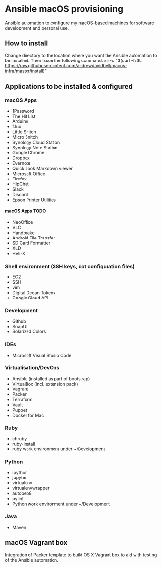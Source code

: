 # Ansible macOS provisioning
Ansible automation to configure my macOS-based machines for software development and personal use.

## How to install
Change directory to the location where you want the Ansible automation to be installed. Then issue the following command:
sh -c "$(curl -fsSL https://raw.githubusercontent.com/andrewdavidbell/macos-infra/master/install)"

## Applications to be installed & configured
### macOS Apps
* 1Password
* The Hit List
* Arduino
* f.lux
* Little Snitch
* Micro Snitch
* Synology Cloud Station
* Synology Note Station
* Google Chrome
* Dropbox
* Evernote
* Quick Look Markdown viewer
* Microsoft Office
* Firefox
* HipChat
* Slack
* Discord
* Epson Printer Utilities

#### macOS Apps TODO
* NeoOffice
* VLC
* Handbrake
* Android File Transfer
* SD Card Formatter
* XLD
* Heli-X

### Shell environment (SSH keys, dot configuration files)
* EC2
* SSH
* vim
* Digital Ocean Tokens
* Google Cloud API

### Development
* Github
* SoapUI
* Solarized Colors

### IDEs
* Microsoft Visual Studio Code

### Virtualisation/DevOps
* Ansible (installed as part of bootstrap)
* VirtualBox (incl. extension pack)
* Vagrant
* Packer
* Terraform
* Vault
* Puppet
* Docker for Mac

### Ruby
* chruby
* ruby-install
* ruby work environment under ~/Development

### Python
* ipython
* jupyter
* virtualenv
* virtualenvwrapper
* autopep8
* pylint
* Python work environment under ~/Development

### Java
* Maven

## macOS Vagrant box
Integration of Packer template to build OS X Vagrant box to aid with testing of the Ansible automation.
